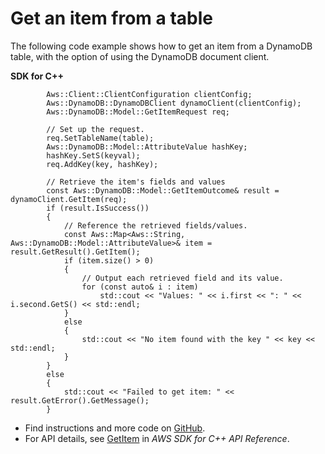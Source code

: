 # Get an item from a table<a name="dynamodb_GetItem_cpp_topic"></a>

The following code example shows how to get an item from a DynamoDB table, with the option of using the DynamoDB document client\.

**SDK for C\+\+**  
  

```
        Aws::Client::ClientConfiguration clientConfig;
        Aws::DynamoDB::DynamoDBClient dynamoClient(clientConfig);
        Aws::DynamoDB::Model::GetItemRequest req;

        // Set up the request.
        req.SetTableName(table);
        Aws::DynamoDB::Model::AttributeValue hashKey;
        hashKey.SetS(keyval);
        req.AddKey(key, hashKey);
     
        // Retrieve the item's fields and values
        const Aws::DynamoDB::Model::GetItemOutcome& result = dynamoClient.GetItem(req);
        if (result.IsSuccess())
        {
            // Reference the retrieved fields/values.
            const Aws::Map<Aws::String, Aws::DynamoDB::Model::AttributeValue>& item = result.GetResult().GetItem();
            if (item.size() > 0)
            {
                // Output each retrieved field and its value.
                for (const auto& i : item)
                    std::cout << "Values: " << i.first << ": " << i.second.GetS() << std::endl;
            }
            else
            {
                std::cout << "No item found with the key " << key << std::endl;
            }
        }
        else
        {
            std::cout << "Failed to get item: " << result.GetError().GetMessage();
        }
```
+  Find instructions and more code on [GitHub](https://github.com/awsdocs/aws-doc-sdk-examples/tree/main/cpp/example_code/dynamodb#code-examples)\. 
+  For API details, see [GetItem](https://docs.aws.amazon.com/goto/SdkForCpp/dynamodb-2012-08-10/GetItem) in *AWS SDK for C\+\+ API Reference*\. 